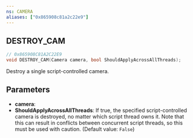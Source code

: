 ```yaml
---
ns: CAMERA
aliases: ["0x865908c81a2c22e9"]
---
```

## DESTROY_CAM

```c
// 0x865908C81A2C22E9
void DESTROY_CAM(Camera camera, bool ShouldApplyAcrossAllThreads);
```

Destroy a single script-controlled camera.


## Parameters
* **camera**: 
* **ShouldApplyAcrossAllThreads**: If true, the specified script-controlled camera is destroyed, no matter which script thread owns it. Note that this can result in conflicts between concurrent script threads, so this must be used with caution. (Default value: `False`)
